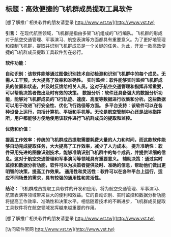 ## **标题：高效便捷的飞机群成员提取工具软件**

[想了解推广相关软件的朋友请登录 http://www.vst.tw](http://www.vst.tw)

**引言：**
在现代航空领域，飞机群是指由多架飞机组成的飞行编队。飞机群的形成对于航空交通管理、军事演习、航空表演等方面都具有重要意义。为了更好地管理和控制飞机群，提取并识别飞机群成员是一个关键的任务。为此，开发一款高效便捷的飞机群成员提取工具软件势在必行。

**软件功能：**

**自动识别：该软件能够通过图像识别技术自动检测和识别飞机群中的每个成员。无需人工干预，大大提高了效率和准确性。**
**实时监控：软件能够实时监控飞机群成员的位置和状态，并及时反馈给相关人员。这对于航空交通管理和指挥非常重要，可以帮助决策者做出及时有效的决策。**
**数据分析：软件还具备强大的数据分析功能，能够对飞机群成员的飞行轨迹、速度、高度等数据进行收集和分析。这些数据可以用于改进飞行安全性、优化飞行路径等方面。**
**多平台支持：该软件可以在各种设备上运行，包括计算机、平板和手机等。无论是航空管制中心还是战地指挥所，用户都能够方便地使用该软件进行飞机群成员的提取和监控。**

**优势和价值：**

**提高工作效率：传统的飞机群成员提取需要耗费大量的人力和时间，而这款软件能够自动完成提取任务，大大提高了工作效率，减少了人力成本。**
**提升准确性：软件采用先进的图像识别技术，能够准确识别飞机群中的每个成员，并提供详细的信息。这对于航空交通管理和军事演习等领域具有重要意义。**
**辅助决策：通过实时监控和数据分析功能，软件可以为决策者提供及时、准确的信息，帮助他们做出更明智的决策，提高工作效果。**
**通用性和灵活性：软件可以在各种平台上运行，适应不同场景的需求，具有较强的通用性和灵活性。**

**结论：**
飞机群成员提取工具软件的开发和应用，将为航空交通管理、军事演习、航空表演等领域带来巨大的便利和效益。它的自动识别、实时监控和数据分析功能将提高工作效率、准确性和决策水平。相信随着技术的不断进步，飞机群成员提取工具软件将在航空领域发挥越来越重要的作用。

[想了解推广相关软件的朋友请登录 http://www.vst.tw](http://www.vst.tw)


[访问软件官网 http://www.vst.tw](http://www.vst.tw)
